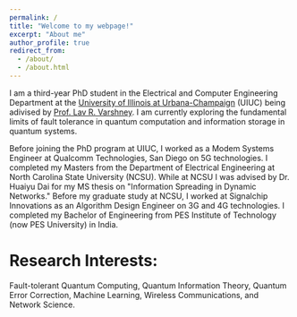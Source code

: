 ```yaml
---
permalink: /
title: "Welcome to my webpage!"
excerpt: "About me"
author_profile: true
redirect_from: 
  - /about/
  - /about.html
---
```


I am a third-year PhD student in the Electrical and Computer Engineering Department at the <a href="https://illinois.edu/">University of Illinois at Urbana-Champaign</a> (UIUC) being adivised by <a href="https://www.varshney.csl.illinois.edu/">Prof. Lav R. Varshney</a>. I am currently exploring the fundamental limits of fault tolerance in quantum computation and information storage in quantum systems.

Before joining the PhD program at UIUC, I worked as a Modem Systems Engineer at Qualcomm Technologies, San Diego on 5G technologies. I completed my Masters from the Department of Electrical Engineering at North Carolina State University (NCSU). While at NCSU I was advised by Dr. Huaiyu Dai for my MS thesis on "Information Spreading in Dynamic Networks." Before my graduate study at NCSU, I worked at Signalchip Innovations as an Algorithm Design Engineer on 3G and 4G technologies. I completed my Bachelor of Engineering from PES Institute of Technology (now PES University) in India.

Research Interests:
======
Fault-tolerant Quantum Computing, Quantum Information Theory, Quantum Error Correction, Machine Learning, Wireless Communications, and Network Science.
